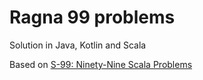 # Ragna 99 problems

Solution in Java, Kotlin and Scala

Based on [S-99: Ninety-Nine Scala Problems](http://aperiodic.net/phil/scala/s-99/)

